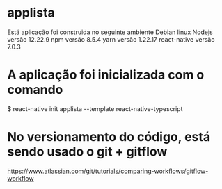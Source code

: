 # applista
Está aplicação foi construida no seguinte ambiente 
Debian linux 
Nodejs versão 12.22.9
npm versão 8.5.4
yarn versão 1.22.17
react-native versão 7.0.3


# A aplicação foi inicializada com o comando 
$ react-native init applista --template react-native-typescript 

# No versionamento do código, está sendo usado o git + gitflow 
https://www.atlassian.com/git/tutorials/comparing-workflows/gitflow-workflow


